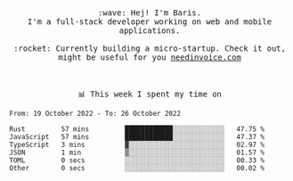 <p align="center">
  <br><br>
  <samp>
    :wave: Hej! I'm Baris.
    <br>I'm a full-stack developer working on web and mobile applications.
       <br><br>:rocket: Currently building a micro-startup. Check it out, might be useful for you <a href="https://needinvoice.com/" target="_blank">needinvoice.com</a>

  </samp>
 <br><br><br>
</p>
<p align=center><samp>📊  This week I spent my time on</samp></p>


<!--START_SECTION:waka-->

```text
From: 19 October 2022 - To: 26 October 2022

Rust         57 mins         ████████████░░░░░░░░░░░░░   47.75 %
JavaScript   57 mins         ████████████░░░░░░░░░░░░░   47.37 %
TypeScript   3 mins          ▓░░░░░░░░░░░░░░░░░░░░░░░░   02.97 %
JSON         1 min           ▒░░░░░░░░░░░░░░░░░░░░░░░░   01.57 %
TOML         0 secs          ░░░░░░░░░░░░░░░░░░░░░░░░░   00.33 %
Other        0 secs          ░░░░░░░░░░░░░░░░░░░░░░░░░   00.02 %
```

<!--END_SECTION:waka-->


